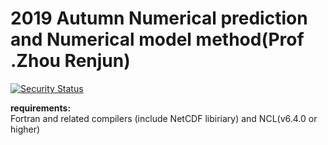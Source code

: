 # 2019 Autumn Numerical prediction and Numerical model method(Prof .Zhou Renjun)  
[![Security Status](https://www.murphysec.com/platform3/v3/badge/1618346167209865216.svg?t=1)](https://www.murphysec.com/accept?code=6c212dde151126f034fe4fc436c2bdcc&type=1&from=2&t=2)

**requirements:**    
Fortran and related compilers (include NetCDF libiriary) and NCL(v6.4.0 or higher)  


